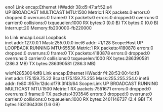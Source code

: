 eno1      Link encap:Ethernet  HWaddr 38:d5:47:af:52:e4  
          UP BROADCAST MULTICAST  MTU:1500  Metric:1
          RX packets:0 errors:0 dropped:0 overruns:0 frame:0
          TX packets:0 errors:0 dropped:0 overruns:0 carrier:0
          collisions:0 txqueuelen:1000 
          RX bytes:0 (0.0 B)  TX bytes:0 (0.0 B)
          Interrupt:20 Memory:fb200000-fb220000 

lo        Link encap:Local Loopback  
          inet addr:127.0.0.1  Mask:255.0.0.0
          inet6 addr: ::1/128 Scope:Host
          UP LOOPBACK RUNNING  MTU:65536  Metric:1
          RX packets:4180878 errors:0 dropped:0 overruns:0 frame:0
          TX packets:4180878 errors:0 dropped:0 overruns:0 carrier:0
          collisions:0 txqueuelen:1000 
          RX bytes:286390581 (286.3 MB)  TX bytes:286390581 (286.3 MB)

wlxf42853004df8 Link encap:Ethernet  HWaddr f4:28:53:00:4d:f8  
          inet addr:175.159.75.22  Bcast:175.159.75.255  Mask:255.255.254.0
          inet6 addr: fe80::957e:12dc:df79:3f43/64 Scope:Link
          UP BROADCAST RUNNING MULTICAST  MTU:1500  Metric:1
          RX packets:7551671 errors:0 dropped:0 overruns:0 frame:0
          TX packets:4393546 errors:0 dropped:0 overruns:0 carrier:0
          collisions:0 txqueuelen:1000 
          RX bytes:2401146737 (2.4 GB)  TX bytes:1631364308 (1.6 GB)

